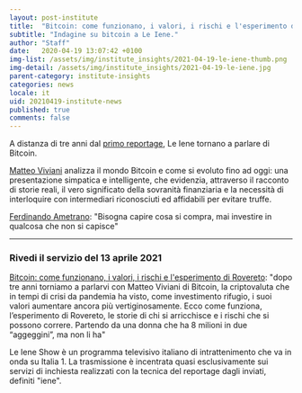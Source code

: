 ```yaml
---
layout: post-institute
title:  "Bitcoin: come funzionano, i valori, i rischi e l'esperimento di Rovereto"
subtitle: "Indagine su bitcoin a Le Iene."
author: "Staff"
date:   2020-04-19 13:07:42 +0100
img-list: /assets/img/institute_insights/2021-04-19-le-iene-thumb.png
img-detail: /assets/img/institute_insights/2021-04-19-le-iene.jpg
parent-category: institute-insights
categories: news
locale: it
uid: 20210419-institute-news
published: true
comments: false
---
```


A distanza di tre anni dal [primo reportage](https://www.iene.mediaset.it/video/viviani-cosa-sono-e-come-funzionano-i-bitcoin_65487.shtml), Le Iene tornano a parlare di Bitcoin.

[Matteo Viviani](https://www.iene.mediaset.it/iene/matteo-viviani.shtml) analizza il mondo Bitcoin e come si evoluto fino ad oggi: una presentazione simpatica e intelligente, che evidenzia, attraverso il racconto di storie reali, il vero significato della sovranità finanziaria e la necessità di interloquire con intermediari riconosciuti ed affidabili per evitare truffe.

[Ferdinando Ametrano](http://ametrano.net/): "Bisogna capire cosa si compra, mai investire in qualcosa che non si capisce"

---

### Rivedi il servizio del 13 aprile 2021

[Bitcoin: come funzionano, i valori, i rischi e l'esperimento di Rovereto](https://www.iene.mediaset.it/video/bitcoin-come-funzionano-i-valori-esperimento-di-rovereto_1031237.shtml): "dopo tre anni torniamo a parlarvi con Matteo Viviani di Bitcoin, la criptovaluta che in tempi di crisi da pandemia ha visto, come investimento rifugio, i suoi valori aumentare ancora più vertiginosamente. Ecco come funziona, l’esperimento di Rovereto, le storie di chi si arricchisce e i rischi che si possono correre. Partendo da una donna che ha 8 milioni in due “aggeggini”, ma non li ha"

Le Iene Show è un programma televisivo italiano di intrattenimento che va in onda su Italia 1.
La trasmissione è incentrata quasi esclusivamente sui servizi di inchiesta realizzati con la tecnica del reportage dagli inviati, definiti "iene".
